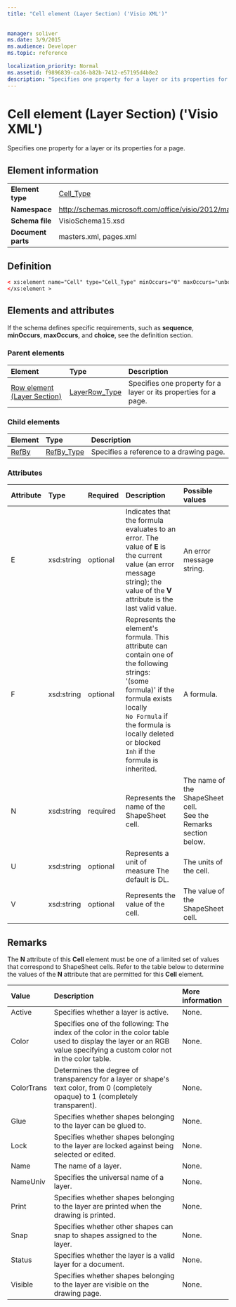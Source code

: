 ```yaml
---
title: "Cell element (Layer Section) ('Visio XML')"
 
 
manager: soliver
ms.date: 3/9/2015
ms.audience: Developer
ms.topic: reference
 
localization_priority: Normal
ms.assetid: f9896839-ca36-b82b-7412-e57195d4b8e2
description: "Specifies one property for a layer or its properties for a page."
---
```


# Cell element (Layer Section) ('Visio XML')

Specifies one property for a layer or its properties for a page.
  
## Element information

|||
|:-----|:-----|
|**Element type** <br/> |[Cell_Type](cell_type-complextypevisio-xml.md) <br/> |
|**Namespace** <br/> |http://schemas.microsoft.com/office/visio/2012/main  <br/> |
|**Schema file** <br/> |VisioSchema15.xsd  <br/> |
|**Document parts** <br/> |masters.xml, pages.xml  <br/> |
   
## Definition

```XML
< xs:element name="Cell" type="Cell_Type" minOccurs="0" maxOccurs="unbounded" >
</xs:element >
```

## Elements and attributes

If the schema defines specific requirements, such as **sequence**, **minOccurs**, **maxOccurs**, and **choice**, see the definition section. 
  
### Parent elements

|**Element**|**Type**|**Description**|
|:-----|:-----|:-----|
|[Row element (Layer Section)](row-element-layer-sectionvisio-xml.md) <br/> |[LayerRow_Type](layerrow_type-complextypevisio-xml.md) <br/> |Specifies one property for a layer or its properties for a page.  <br/> |
   
### Child elements

|**Element**|**Type**|**Description**|
|:-----|:-----|:-----|
|[RefBy](refby-element-cell_type-complextypevisio-xml.md) <br/> |[RefBy_Type](refby_type-complextypevisio-xml.md) <br/> |Specifies a reference to a drawing page.  <br/> |
   
### Attributes

|**Attribute**|**Type**|**Required**|**Description**|**Possible values**|
|:-----|:-----|:-----|:-----|:-----|
|E  <br/> |xsd:string  <br/> |optional  <br/> |Indicates that the formula evaluates to an error. The value of **E** is the current value (an error message string); the value of the **V** attribute is the last valid value.  <br/> |An error message string.  <br/> |
|F  <br/> |xsd:string  <br/> |optional  <br/> | Represents the element's formula. This attribute can contain one of the following strings:  <br/>  '(some formula)' if the formula exists locally  <br/>  `No Formula` if the formula is locally deleted or blocked  <br/>  `Inh` if the formula is inherited.  <br/> |A formula.  <br/> |
|N  <br/> |xsd:string  <br/> |required  <br/> |Represents the name of the ShapeSheet cell.  <br/> |The name of the ShapeSheet cell.  <br/> See the Remarks section below.  <br/> |
|U  <br/> |xsd:string  <br/> |optional  <br/> |Represents a unit of measure The default is DL.  <br/> |The units of the cell.  <br/> |
|V  <br/> |xsd:string  <br/> |optional  <br/> |Represents the value of the cell.  <br/> |The value of the ShapeSheet cell.  <br/> |
   
## Remarks

The **N** attribute of this **Cell** element must be one of a limited set of values that correspond to ShapeSheet cells. Refer to the table below to determine the values of the **N** attribute that are permitted for this **Cell** element. 
  
|**Value**|**Description**|**More information**|
|:-----|:-----|:-----|
|Active  <br/> |Specifies whether a layer is active.  <br/> |None.  <br/> |
|Color  <br/> |Specifies one of the following: The index of the color in the color table used to display the layer or an RGB value specifying a custom color not in the color table.  <br/> |None.  <br/> |
|ColorTrans  <br/> |Determines the degree of transparency for a layer or shape's text color, from 0 (completely opaque) to 1 (completely transparent).  <br/> |None.  <br/> |
|Glue  <br/> |Specifies whether shapes belonging to the layer can be glued to.  <br/> |None.  <br/> |
|Lock  <br/> |Specifies whether shapes belonging to the layer are locked against being selected or edited.  <br/> |None.  <br/> |
|Name  <br/> |The name of a layer.  <br/> |None.  <br/> |
|NameUniv  <br/> |Specifies the universal name of a layer.  <br/> |None.  <br/> |
|Print  <br/> |Specifies whether shapes belonging to the layer are printed when the drawing is printed.  <br/> |None.  <br/> |
|Snap  <br/> |Specifies whether other shapes can snap to shapes assigned to the layer.  <br/> |None.  <br/> |
|Status  <br/> |Specifies whether the layer is a valid layer for a document.  <br/> |None.  <br/> |
|Visible  <br/> |Specifies whether shapes belonging to the layer are visible on the drawing page.  <br/> |None.  <br/> |
   

